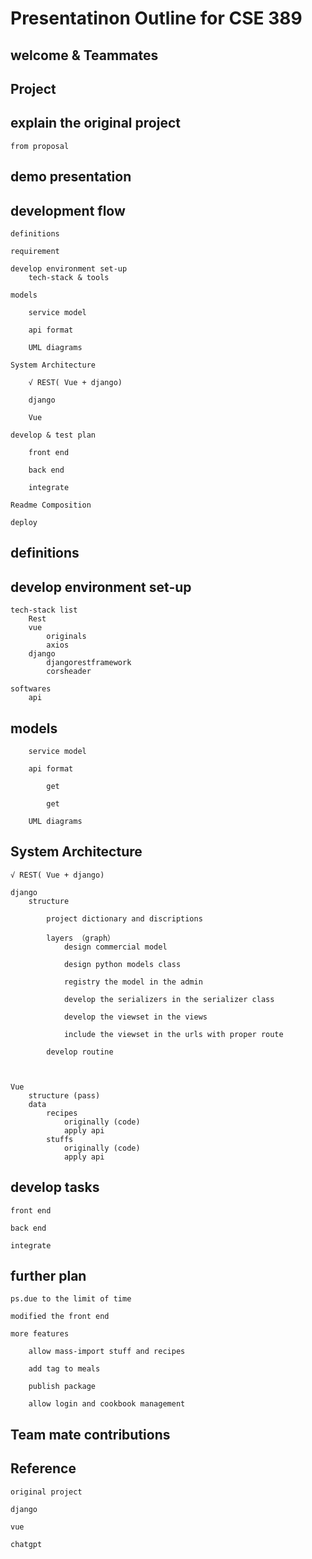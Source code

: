 # Presentatinon Outline for CSE 389

## welcome & Teammates

## Project

## explain the original project

    from proposal

## demo presentation

## development flow

    definitions

    requirement

    develop environment set-up
        tech-stack & tools

    models

        service model

        api format

        UML diagrams

    System Architecture

        √ REST( Vue + django)
        
        django  

        Vue

    develop & test plan

        front end

        back end

        integrate

    Readme Composition

    deploy

## definitions

## develop environment set-up

    tech-stack list
        Rest
        vue
            originals
            axios
        django
            djangorestframework
            corsheader
    
    softwares
        api

## models

        service model

        api format

            get

            get

        UML diagrams        

## System Architecture

    √ REST( Vue + django)
    
    django
        structure

            project dictionary and discriptions

            layers （graph）
                design commercial model

                design python models class

                registry the model in the admin

                develop the serializers in the serializer class

                develop the viewset in the views

                include the viewset in the urls with proper route

            develop routine
            
            

    Vue
        structure (pass)
        data
            recipes
                originally (code)
                apply api 
            stuffs
                originally (code)
                apply api

## develop tasks

    front end

    back end

    integrate

## further plan

    ps.due to the limit of time

    modified the front end

    more features

        allow mass-import stuff and recipes

        add tag to meals

        publish package

        allow login and cookbook management



## Team mate contributions



## Reference

    original project

    django

    vue

    chatgpt
            

